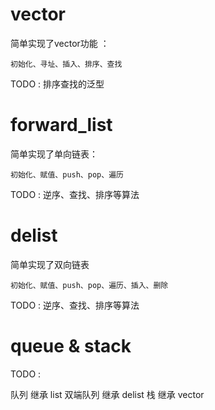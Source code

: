 # vector

简单实现了vector功能 ：

    初始化、寻址、插入、排序、查找

TODO : 排序查找的泛型

# forward_list

简单实现了单向链表：

    初始化、赋值、push、pop、遍历

TODO : 逆序、查找、排序等算法

# delist

简单实现了双向链表

    初始化、赋值、push、pop、遍历、插入、删除

TODO : 逆序、查找、排序等算法

# queue & stack

TODO : 

队列                继承    list 
双端队列       继承    delist
栈                     继承    vector

